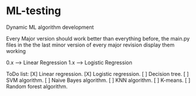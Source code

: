 # ML-testing
Dynamic ML algorithm development 

Every Major version should work better than everything before, the main.py files in the the last minor version of every major revision display them working

0.x --> Linear Regression 
1.x --> Logistic Regression


ToDo list:
[X] Linear regression. 
[X] Logistic regression. 
[ ] Decision tree. 
[ ] SVM algorithm. 
[ ] Naive Bayes algorithm. 
[ ] KNN algorithm. 
[ ] K-means. 
[ ] Random forest algorithm. 
